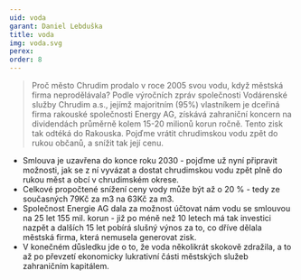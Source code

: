 ```yaml
---
uid: voda
garant: Daniel Lebduška
title: voda
img: voda.svg
perex:
order: 8
---
```


>Proč město Chrudim prodalo v roce 2005 svou vodu, když městská firma neprodělávala? Podle výročních zpráv společnosti Vodárenské služby Chrudim a.s., jejímž majoritním (95%) vlastníkem je dceřiná firma rakouské společnosti Energy AG, získává zahraniční koncern na dividendách průměrně kolem 15-20 milionů korun ročně.  Tento zisk tak odtéká do Rakouska. Pojďme vrátit chrudimskou vodu zpět do rukou občanů, a snížit tak její cenu.

 
- Smlouva je uzavřena do konce roku 2030 - pojďme už nyní připravit možnosti, jak se z ní vyvázat a dostat chrudimskou vodu zpět plně do rukou měst a obcí v chrudimském okrese.
- Celkové propočtené snížení ceny vody může být až o 20 % - tedy ze současných 79Kč za m3 na 63Kč za m3.
- Společnost Energie AG dala za možnost účtovat nám vodu se smlouvou na 25 let 155 mil. korun - již po méně než 10 letech má tak investici nazpět a dalších 15 let pobírá slušný výnos za to, co dříve dělala městská firma, která nemusela generovat zisk.
- V konečném důsledku jde o to, že voda několikrát skokově zdražila, a to až po převzetí ekonomicky lukrativní části městských služeb zahraničním kapitálem.


